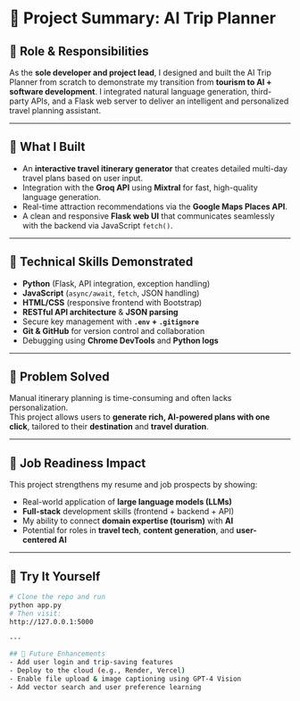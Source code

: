 # 📌 Project Summary: AI Trip Planner

## 👤 Role & Responsibilities
As the **sole developer and project lead**, I designed and built the AI Trip Planner from scratch to demonstrate my transition from **tourism to AI + software development**. I integrated natural language generation, third-party APIs, and a Flask web server to deliver an intelligent and personalized travel planning assistant.

---

## 🧠 What I Built
- An **interactive travel itinerary generator** that creates detailed multi-day travel plans based on user input.
- Integration with the **Groq API** using **Mixtral** for fast, high-quality language generation.
- Real-time attraction recommendations via the **Google Maps Places API**.
- A clean and responsive **Flask web UI** that communicates seamlessly with the backend via JavaScript `fetch()`.

---

## 🧪 Technical Skills Demonstrated
- **Python** (Flask, API integration, exception handling)
- **JavaScript** (`async/await`, `fetch`, JSON handling)
- **HTML/CSS** (responsive frontend with Bootstrap)
- **RESTful API architecture** & **JSON parsing**
- Secure key management with **`.env` + `.gitignore`**
- **Git & GitHub** for version control and collaboration
- Debugging using **Chrome DevTools** and **Python logs**

---

## 🎯 Problem Solved
Manual itinerary planning is time-consuming and often lacks personalization.  
This project allows users to **generate rich, AI-powered plans with one click**, tailored to their **destination** and **travel duration**.

---

## 💼 Job Readiness Impact
This project strengthens my resume and job prospects by showing:
- Real-world application of **large language models (LLMs)**
- **Full-stack** development skills (frontend + backend + API)
- My ability to connect **domain expertise (tourism)** with **AI**
- Potential for roles in **travel tech**, **content generation**, and **user-centered AI**

---

## 🔗 Try It Yourself
```bash
# Clone the repo and run
python app.py
# Then visit:
http://127.0.0.1:5000

---

## 🔮 Future Enhancements
- Add user login and trip-saving features
- Deploy to the cloud (e.g., Render, Vercel)
- Enable file upload & image captioning using GPT-4 Vision
- Add vector search and user preference learning

